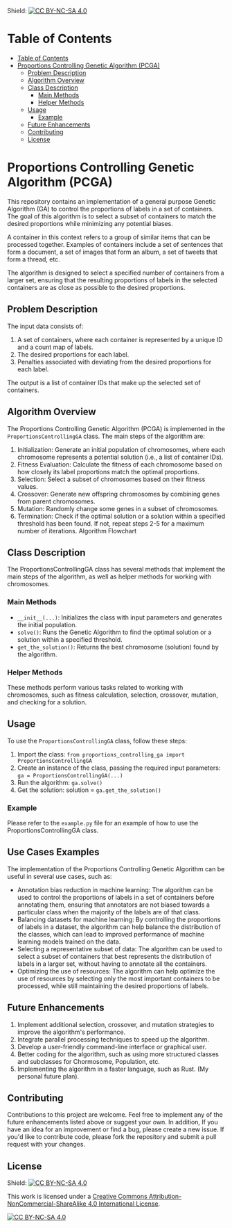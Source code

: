 Shield: [![CC BY-NC-SA 4.0][cc-by-nc-sa-shield]][cc-by-nc-sa]

# Table of Contents

<!-- TOC -->
* [Table of Contents](#table-of-contents)
* [Proportions Controlling Genetic Algorithm (PCGA)](#proportions-controlling-genetic-algorithm-pcga)
  * [Problem Description](#problem-description)
  * [Algorithm Overview](#algorithm-overview)
  * [Class Description](#class-description)
    * [Main Methods](#main-methods)
    * [Helper Methods](#helper-methods)
  * [Usage](#usage)
    * [Example](#example)
  * [Future Enhancements](#future-enhancements)
  * [Contributing](#contributing)
  * [License](#license)
<!-- TOC -->

# Proportions Controlling Genetic Algorithm (PCGA)
This repository contains an implementation of a general purpose Genetic Algorithm (GA) to control the proportions of labels in a set of containers. The goal of this algorithm is to select a subset of containers to match the desired proportions while minimizing any potential biases.

A container in this context refers to a group of similar items that can be processed together. Examples of containers include a set of sentences that form a document, a set of images that form an album, a set of tweets that form a thread, etc.

The algorithm is designed to select a specified number of containers from a larger set, ensuring that the resulting proportions of labels in the selected containers are as close as possible to the desired proportions.

## Problem Description
The input data consists of:

1. A set of containers, where each container is represented by a unique ID and a count map of labels.
2. The desired proportions for each label.
3. Penalties associated with deviating from the desired proportions for each label.

The output is a list of container IDs that make up the selected set of containers.

## Algorithm Overview
The Proportions Controlling Genetic Algorithm (PCGA) is implemented in the `ProportionsControllingGA` class. The main steps of the algorithm are:

1. Initialization: Generate an initial population of chromosomes, where each chromosome represents a potential solution (i.e., a list of container IDs).
2. Fitness Evaluation: Calculate the fitness of each chromosome based on how closely its label proportions match the optimal proportions.
3. Selection: Select a subset of chromosomes based on their fitness values.
4. Crossover: Generate new offspring chromosomes by combining genes from parent chromosomes.
5. Mutation: Randomly change some genes in a subset of chromosomes.
6. Termination: Check if the optimal solution or a solution within a specified threshold has been found. If not, repeat steps 2-5 for a maximum number of iterations.
Algorithm Flowchart

## Class Description
The ProportionsControllingGA class has several methods that implement the main steps of the algorithm, as well as helper methods for working with chromosomes.

### Main Methods

* `__init__(...)`: Initializes the class with input parameters and generates the initial population.
* `solve()`: Runs the Genetic Algorithm to find the optimal solution or a solution within a specified threshold.
* `get_the_solution()`: Returns the best chromosome (solution) found by the algorithm.

### Helper Methods
These methods perform various tasks related to working with chromosomes, such as fitness calculation, selection, crossover, mutation, and checking for a solution.

## Usage
To use the `ProportionsControllingGA` class, follow these steps:

1. Import the class: `from proportions_controlling_ga import ProportionsControllingGA`
2. Create an instance of the class, passing the required input parameters: `ga = ProportionsControllingGA(...)`
3. Run the algorithm: `ga.solve()`
4. Get the solution: solution = `ga.get_the_solution()`
### Example
Please refer to the `example.py` file for an example of how to use the ProportionsControllingGA class.

## Use Cases Examples

The implementation of the Proportions Controlling Genetic Algorithm can be useful in several use cases, such as:

* Annotation bias reduction in machine learning: The algorithm can be used to control the proportions of labels in a set of containers before annotating them, ensuring that annotators are not biased towards a particular class when the majority of the labels are of that class.
* Balancing datasets for machine learning: By controlling the proportions of labels in a dataset, the algorithm can help balance the distribution of the classes, which can lead to improved performance of machine learning models trained on the data.
* Selecting a representative subset of data: The algorithm can be used to select a subset of containers that best represents the distribution of labels in a larger set, without having to annotate all the containers.
* Optimizing the use of resources: The algorithm can help optimize the use of resources by selecting only the most important containers to be processed, while still maintaining the desired proportions of labels.

## Future Enhancements
1. Implement additional selection, crossover, and mutation strategies to improve the algorithm's performance.
2. Integrate parallel processing techniques to speed up the algorithm.
3. Develop a user-friendly command-line interface or graphical user.
4. Better coding for the algorithm, such as using more structured classes and subclasses for Chormosome, Population, etc.
5. Implementing the algorithm in a faster language, such as Rust. (My personal future plan).

## Contributing
Contributions to this project are welcome. Feel free to implement any of the future enhancements listed above or suggest your own. 
In addition, If you have an idea for an improvement or find a bug, please create a new issue. If you'd like to contribute code, please fork the repository and submit a pull request with your changes.

## License
Shield: [![CC BY-NC-SA 4.0][cc-by-nc-sa-shield]][cc-by-nc-sa]

This work is licensed under a
[Creative Commons Attribution-NonCommercial-ShareAlike 4.0 International License][cc-by-nc-sa].

[![CC BY-NC-SA 4.0][cc-by-nc-sa-image]][cc-by-nc-sa]

[cc-by-nc-sa]: http://creativecommons.org/licenses/by-nc-sa/4.0/
[cc-by-nc-sa-image]: https://licensebuttons.net/l/by-nc-sa/4.0/88x31.png
[cc-by-nc-sa-shield]: https://img.shields.io/badge/License-CC%20BY--NC--SA%204.0-lightgrey.svg
